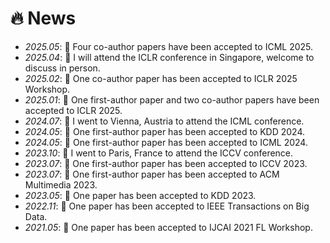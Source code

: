 # 🔥 News
- *2025.05*: 🎉 Four co-author papers have been accepted to ICML 2025.
- *2025.04*: 🥳 I will attend the ICLR conference in Singapore, welcome to discuss in person.
- *2025.02*: 🎉 One co-author paper has been accepted to ICLR 2025 Workshop.
- *2025.01*: 🎉 One first-author paper and two co-author papers have been accepted to ICLR 2025.
- *2024.07*: 🥳 I went to Vienna, Austria to attend the ICML conference.
- *2024.05*: 🎉 One first-author paper has been accepted to KDD 2024.
- *2024.05*: 🎉 One first-author paper has been accepted to ICML 2024.
- *2023.10*: 🥳 I went to Paris, France to attend the ICCV conference.
- *2023.07*: 🎉 One first-author paper has been accepted to ICCV 2023.
- *2023.07*: 🎉 One first-author paper has been accepted to ACM Multimedia 2023.
- *2023.05*: 🎉 One paper has been accepted to KDD 2023.
- *2022.11*: 🎉 One paper has been accepted to IEEE Transactions on Big Data.
- *2021.05*: 🎉 One paper has been accepted to IJCAI 2021 FL Workshop.
